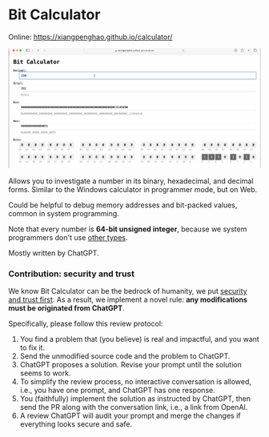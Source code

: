# Bit Calculator 

Online: https://xiangpenghao.github.io/calculator/

![](/dev/screen2.gif)


Allows you to investigate a number in its binary, hexadecimal, and decimal forms. 
Similar to the Windows calculator in programmer mode, but on Web.

Could be helpful to debug memory addresses and bit-packed values, common in system programming. 

Note that every number is **64-bit unsigned integer**, because we system programmers don't use [other types](https://www.reddit.com/r/ProgrammerHumor/comments/13gt6co/standagainstfloats/#lightbox).

Mostly written by ChatGPT.

### Contribution: security and trust
We know Bit Calculator can be the bedrock of humanity, we put [security and trust first](https://gist.github.com/thesamesam/223949d5a074ebc3dce9ee78baad9e27). 
As a result, we implement a novel rule: **any modifications must be originated from ChatGPT**. 

Specifically, please follow this review protocol:
1. You find a problem that (you believe) is real and impactful, and you want to fix it.
2. Send the unmodified source code and the problem to ChatGPT.
3. ChatGPT proposes a solution. Revise your prompt until the solution seems to work. 
4. To simplify the review process, no interactive conversation is allowed, i.e., you have one prompt, and ChatGPT has one response.
5. You (faithfully) implement the solution as instructed by ChatGPT, then send the PR along with the conversation link, i.e., a link from OpenAI.
6. A review ChatGPT will audit your prompt and merge the changes if everything looks secure and safe.

